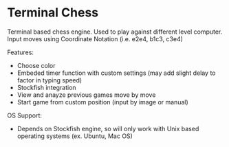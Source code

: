 # Terminal Chess
Terminal based chess engine. Used to play against different level computer. Input moves using Coordinate Notation (i.e. e2e4, b1c3, c3e4)

Features: 
- Choose color
- Embeded timer function with custom settings (may add slight delay to factor in typing speed)
- Stockfish integration 
- View and anayze previous games move by move
- Start game from custom position (input by image or manual)

OS Support:
- Depends on Stockfish engine, so will only work with Unix based operating systems (ex. Ubuntu, Mac OS)